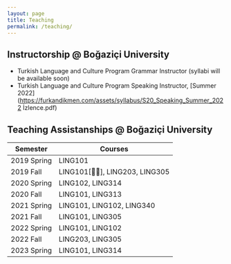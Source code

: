 ```yaml
---
layout: page
title: Teaching
permalink: /teaching/
---
```


## Instructorship @ Boğaziçi University

- Turkish Language and Culture Program Grammar Instructor (syllabi will be available soon)
- Turkish Language and Culture Program Speaking Instructor, [Summer 2022](https://furkandikmen.com/assets/syllabus/S20_Speaking_Summer_2022 İzlence.pdf) 

## Teaching Assistanships @ Boğaziçi University

<!-- Definitions -->
<!--

[🧙‍♂️]: https://furkandikmen.com/assets/syllabus/LING101_Fall2019.pdf{:target="_blank" rel="noopener noreferrer"}

-->


| Semester      | Courses                       |
|---------------|-------------------------------|
| 2019 Spring   | LING101                       |
| 2019 Fall     | LING101[🧙‍♂️], LING203, LING305  |
| 2020 Spring   | LING102, LING314              |
| 2020 Fall     | LING101, LING313              |
| 2021 Spring   | LING101, LING102, LING340     |
| 2021 Fall     | LING101, LING305              |
| 2022 Spring   | LING101, LING102              |
| 2022 Fall     | LING203, LING305              |
| 2023 Spring   | LING101, LING314              |






